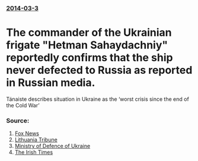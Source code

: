 ### [2014-03-3](/news/2014/03/3/index.md)

# The commander of the Ukrainian frigate "Hetman Sahaydachniy" reportedly confirms that the ship never defected to Russia as reported in Russian media. 

T&aacute;naiste describes situation in Ukraine as the &lsquo;worst crisis since the end of the Cold War&rsquo; 


### Source:

1. [Fox News](http://www.foxnews.com/world/2014/03/03/russia-tightens-grip-on-crimea-as-west-scrambles-to-respond/)
2. [Lithuania Tribune](http://www.lithuaniatribune.com/64476/lithuanian-polish-presidents-call-for-nato-treaty-article-4-consultations-201464476/)
3. [Ministry of Defence of Ukraine](http://www.mil.gov.ua/index.php?lang=en&part=news&sub=read&id=32772)
4. [The Irish Times](http://www.irishtimes.com/news/world/europe/gilmore-summons-russian-ambassador-to-meeting-over-crimea-1.1711251)
